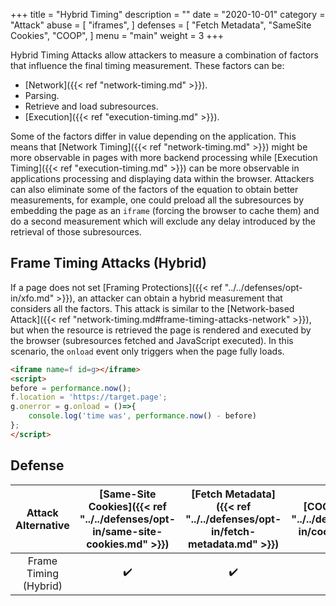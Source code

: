 +++
title = "Hybrid Timing"
description = ""
date = "2020-10-01"
category = "Attack"
abuse = [
    "iframes",
]
defenses = [
    "Fetch Metadata",
    "SameSite Cookies",
    "COOP",
]
menu = "main"
weight = 3
+++

Hybrid Timing Attacks allow attackers to measure a combination of factors that influence the final timing measurement. These factors can be:

- [Network]({{< ref "network-timing.md" >}}).
- Parsing.
- Retrieve and load subresources.
- [Execution]({{< ref "execution-timing.md" >}}).

Some of the factors differ in value depending on the application. This means that [Network Timing]({{< ref "network-timing.md" >}}) might be more observable in pages with more backend processing while [Execution Timing]({{< ref "execution-timing.md" >}}) can be more observable in applications processing and displaying data within the browser. Attackers can also eliminate some of the factors of the equation to obtain better measurements, for example, one could preload all the subresources by embedding the page as an `iframe` (forcing the browser to cache them) and do a second measurement which will exclude any delay introduced by the retrieval of those subresources.

##  Frame Timing Attacks (Hybrid)

If a page does not set [Framing Protections]({{< ref "../../defenses/opt-in/xfo.md" >}}), an attacker can obtain a hybrid measurement that considers all the factors. This attack is similar to the [Network-based Attack]({{< ref "network-timing.md#frame-timing-attacks-network" >}}), but when the resource is retrieved the page is rendered and executed by the browser (subresources fetched and JavaScript executed). In this scenario, the `onload` event only triggers when the page fully loads.

```html
<iframe name=f id=g></iframe>
<script>
before = performance.now();
f.location = 'https://target.page';
g.onerror = g.onload = ()=>{
    console.log('time was', performance.now() - before)
};
</script>
```

## Defense

| Attack Alternative  | [Same-Site Cookies]({{< ref "../../defenses/opt-in/same-site-cookies.md" >}})  | [Fetch Metadata]({{< ref "../../defenses/opt-in/fetch-metadata.md" >}})  | [COOP]({{< ref "../../defenses/opt-in/coop.md" >}})  |  [Framing Protections]({{< ref "../../defenses/opt-in/xfo.md" >}}) |
|:----------------------:|:------------------:|:---------------:|:-----:|:--------------------:|
| Frame Timing (Hybrid)  |         ✔️       |      ✔️       |  ❌   |          ✔️          |
